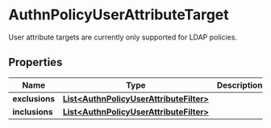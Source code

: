 

# AuthnPolicyUserAttributeTarget

User attribute targets are currently only supported for LDAP policies.

## Properties

| Name | Type | Description | Notes |
|------------ | ------------- | ------------- | -------------|
|**exclusions** | [**List&lt;AuthnPolicyUserAttributeFilter&gt;**](AuthnPolicyUserAttributeFilter.md) |  |  [optional] |
|**inclusions** | [**List&lt;AuthnPolicyUserAttributeFilter&gt;**](AuthnPolicyUserAttributeFilter.md) |  |  [optional] |



